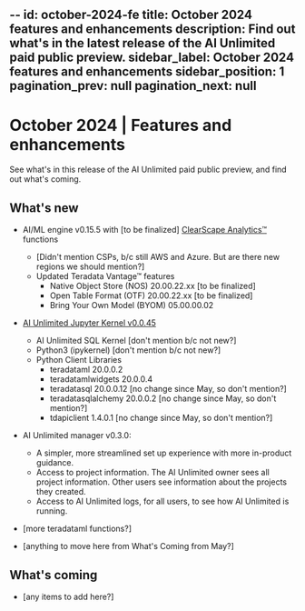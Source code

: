 --
id: october-2024-fe
title: October 2024 features and enhancements
description: Find out what's in the latest release of the AI Unlimited paid public preview.
sidebar_label: October 2024 features and enhancements
sidebar_position: 1
pagination_prev: null
pagination_next: null
--

# October 2024 | Features and enhancements

See what's in this release of the AI Unlimited paid public preview, and find out what's coming.

## What's new

- AI/ML engine v0.15.5 with [to be finalized] [ClearScape Analytics™](https://docs.teradata.com/access/sources/dita/topic?dita:mapPath=phg1621910019905.ditamap&dita:ditavalPath=pny1626732985837.ditaval&dita:topicPath=gma1702668333653.dita) functions
  - [Didn't mention CSPs, b/c still AWS and Azure. But are there new regions we should mention?]
  - Updated Teradata Vantage™ features
    - Native Object Store (NOS) 20.00.22.xx [to be finalized]
    - Open Table Format (OTF) 20.00.22.xx [to be finalized]
    - Bring Your Own Model (BYOM) 05.00.00.02
- [AI Unlimited Jupyter Kernel v0.0.45](https://downloads.teradata.com/download/tools/teradata-ai-unlimited-jupyter-kernel)
  - AI Unlimited SQL Kernel [don't mention b/c not new?]
  - Python3 (ipykernel) [don't mention b/c not new?]
  - Python Client Libraries
    - teradataml 20.0.0.2
    - teradatamlwidgets 20.0.0.4
    - teradatasql 20.0.0.12 [no change since May, so don't mention?]
    - teradatasqlalchemy 20.0.0.2 [no change since May, so don't mention?]
    - tdapiclient 1.4.0.1 [no change since May, so don't mention?]
- AI Unlimited manager v0.3.0:
  - A simpler, more streamlined set up experience with more in-product guidance. 
  - Access to project information. The AI Unlimited owner sees all project information. Other users see information about the projects they created.
  - Access to AI Unlimited logs, for all users, to see how AI Unlimited is running.


- [more teradataml functions?]
- [anything to move here from What's Coming from May?]



## What's coming

- [any items to add here?]